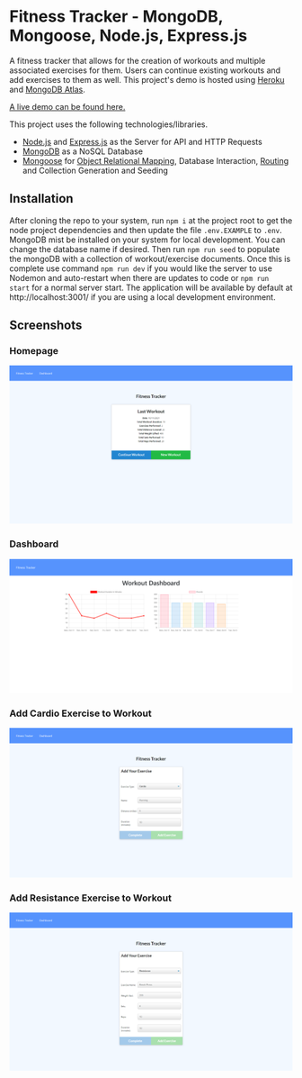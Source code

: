 # Fitness Tracker - MongoDB, Mongoose, Node.js, Express.js

A fitness tracker that allows for the creation of workouts and multiple associated exercises for them. Users can continue existing workouts and add exercises to them as well. This project's demo is hosted using [Heroku](https://heroku.com/) and [MongoDB Atlas](https://www.mongodb.com/cloud/atlas).

[A live demo can be found here.](https://desolate-oasis-16495.herokuapp.com/)

This project uses the following technologies/libraries.

-   [Node.js](https://nodejs.org/en/) and [Express.js](https://expressjs.com/) as the Server for API and HTTP Requests
-   [MongoDB](https://www.mongodb.com/) as a NoSQL Database
-   [Mongoose](https://mongoosejs.com/) for [Object Relational Mapping](https://en.wikipedia.org/wiki/Object%E2%80%93relational_mapping), Database Interaction, [Routing](https://expressjs.com/en/guide/routing.html) and Collection Generation and Seeding

## Installation

After cloning the repo to your system, run `npm i` at the project root to get the node project dependencies and then update the file `.env.EXAMPLE` to `.env`. MongoDB mist be installed on your system for local development. You can change the database name if desired. Then run `npm run seed` to populate the mongoDB with a collection of workout/exercise documents. Once this is complete use command `npm run dev` if you would like the server to use Nodemon and auto-restart when there are updates to code or `npm run start` for a normal server start. The application will be available by default at http://localhost:3001/ if you are using a local development environment.

## Screenshots

### Homepage

![Homepage](./assets/index-screenshot.png)

### Dashboard

![Dashboard](./assets/dashboard-screenshot.png)

### Add Cardio Exercise to Workout

![Add Cardio](./assets/add-cardio-exercise.png)

### Add Resistance Exercise to Workout

![Add Resistance](./assets/add-resistance-exercise.png)
